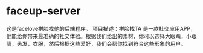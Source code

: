 # faceup-server
这是facelove拼脸找他的后端程序。
    项目描述：拼脸找TA 是一款社交应用APP，他能给你带来最准确的社交体验。根据我们给出的素材，你可以选择大眼睛，小眼睛，头发，衣服，然后根据这些爱好，我们会帮你找到符合这些形象的用户。
